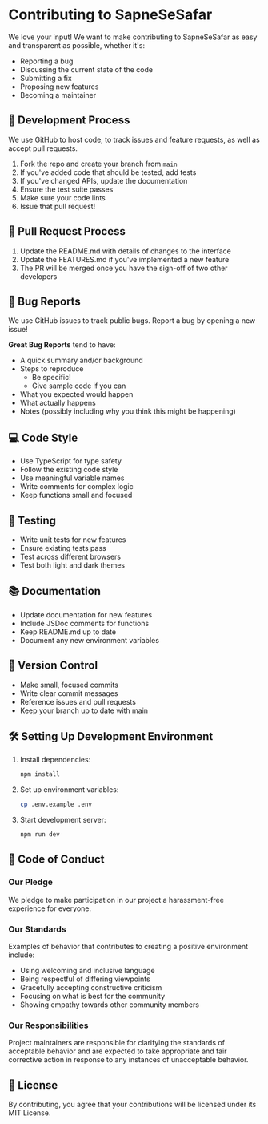# Contributing to SapneSeSafar

We love your input! We want to make contributing to SapneSeSafar as easy and transparent as possible, whether it's:

- Reporting a bug
- Discussing the current state of the code
- Submitting a fix
- Proposing new features
- Becoming a maintainer

## 🚀 Development Process

We use GitHub to host code, to track issues and feature requests, as well as accept pull requests.

1. Fork the repo and create your branch from `main`
2. If you've added code that should be tested, add tests
3. If you've changed APIs, update the documentation
4. Ensure the test suite passes
5. Make sure your code lints
6. Issue that pull request!

## 📝 Pull Request Process

1. Update the README.md with details of changes to the interface
2. Update the FEATURES.md if you've implemented a new feature
3. The PR will be merged once you have the sign-off of two other developers

## 🐛 Bug Reports

We use GitHub issues to track public bugs. Report a bug by opening a new issue!

**Great Bug Reports** tend to have:

- A quick summary and/or background
- Steps to reproduce
  - Be specific!
  - Give sample code if you can
- What you expected would happen
- What actually happens
- Notes (possibly including why you think this might be happening)

## 💻 Code Style

- Use TypeScript for type safety
- Follow the existing code style
- Use meaningful variable names
- Write comments for complex logic
- Keep functions small and focused

## 🧪 Testing

- Write unit tests for new features
- Ensure existing tests pass
- Test across different browsers
- Test both light and dark themes

## 📚 Documentation

- Update documentation for new features
- Include JSDoc comments for functions
- Keep README.md up to date
- Document any new environment variables

## 🔄 Version Control

- Make small, focused commits
- Write clear commit messages
- Reference issues and pull requests
- Keep your branch up to date with main

## 🛠️ Setting Up Development Environment

1. Install dependencies:
   ```bash
   npm install
   ```

2. Set up environment variables:
   ```bash
   cp .env.example .env
   ```

3. Start development server:
   ```bash
   npm run dev
   ```

## 🤝 Code of Conduct

### Our Pledge

We pledge to make participation in our project a harassment-free experience for everyone.

### Our Standards

Examples of behavior that contributes to creating a positive environment include:

- Using welcoming and inclusive language
- Being respectful of differing viewpoints
- Gracefully accepting constructive criticism
- Focusing on what is best for the community
- Showing empathy towards other community members

### Our Responsibilities

Project maintainers are responsible for clarifying the standards of acceptable behavior and are expected to take appropriate and fair corrective action in response to any instances of unacceptable behavior.

## 📝 License

By contributing, you agree that your contributions will be licensed under its MIT License.